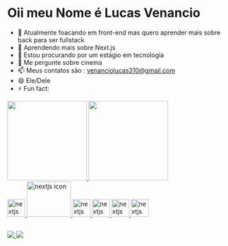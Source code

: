 # Oii meu Nome é Lucas Venancio 

- 🔭 Atualmente foacando em front-end mas quero aprender mais sobre back para ser fullstack
- 🌱 Aprendendo mais sobre Next.js
- 👯 Estou procurando por um estágio em tecnologia
- 💬 Me pergunte sobre cinema
- 📫 Meus contatos são : venanciolucas310@gmail.com 
- 😄 Ele/Dele
- ⚡ Fun fact:

<div style=" display: inline_block">
  <a href='https://github.com/Luv4as'>
  <img height="180cm" src="https://github-readme-stats.vercel.app/api?username=Luv4as&show_icons=true&theme=vue-dark&include_all_commits=true&count_private=true"/>
  <img height="180cm" src="https://github-readme-stats.vercel.app/api/top-langs/?username=luv4as&theme=vue-dark"/>
<div>

<div>
  <img allign="center" alt="nextjs icon" height="40" width="40" src="https://cdn.jsdelivr.net/gh/devicons/devicon/icons/nextjs/nextjs-line.svg" />
  <img allign="center" alt="nextjs icon" height="80" width="100"  src="https://cdn.jsdelivr.net/gh/devicons/devicon/icons/tailwindcss/tailwindcss-original-wordmark.svg" />
  <img allign="center" alt="nextjs icon" height="40" width="40"  src="https://cdn.jsdelivr.net/gh/devicons/devicon/icons/html5/html5-original-wordmark.svg" />
  <img allign="center" alt="nextjs icon" height="40" width="40"  src="https://cdn.jsdelivr.net/gh/devicons/devicon/icons/css3/css3-original-wordmark.svg" />
  <img allign="center" alt="nextjs icon" height="40" width="40"  src="https://cdn.jsdelivr.net/gh/devicons/devicon/icons/flutter/flutter-original.svg" />
  <img allign="center" alt="nextjs icon" height="40" width="40"  src="https://cdn.jsdelivr.net/gh/devicons/devicon/icons/figma/figma-original.svg" />       
<div>

##

<div style=" display: inline_block">
  <a href="mailto:venanciolucas310@gmail.com"><img src="https://img.shields.io/badge/Gmail-D14836?style=for-the-badge&logo=gmail&logoColor=white">
  <a href="https://www.linkedin.com/in/lucas-gonçalves-venancio-b92826191/"><img src="https://img.shields.io/badge/LinkedIn-0077B5?style=for-the-badge&logo=linkedin&logoColor=white">
</div>
